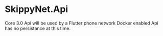 # SkippyNet.Api
 Core 3.0 Api will be used by a Flutter phone network
 Docker enabled
 Api has no persistance at this time.
